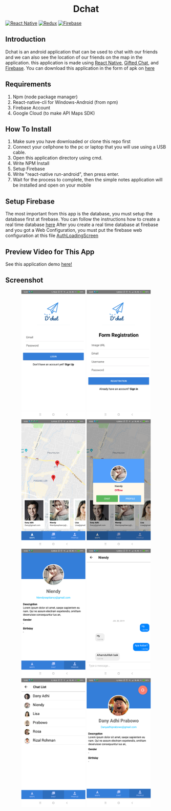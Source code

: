 <h1 align="center">Dchat</h1>

  [![React Native](https://img.shields.io/badge/React%20Native-0.59.9-blue.svg?style=rounded-square)](https://facebook.github.io/react-native/)
  [![Redux](https://img.shields.io/badge/Redux-v.4.0.1-blue.svg?style=rounded-square)](https://redux.js.org/)
  [![Firebase](https://img.shields.io/badge/-Firebase-yellow)](https://firebase.google.com/)


## Introduction
Dchat is an android application that can be used to chat with our friends and we can also see the location of our friends on the map in the application.
this application is made using [React Native](https://facebook.github.io/react-native/), [Gifted Chat](https://github.com/FaridSafi/react-native-gifted-chat), and [Firebase](https://firebase.google.com/). 
You can download this application in the form of apk on [here](https://drive.google.com/file/d/1sKt2-nB-VV6syjgXMoAfmtPChvjloGNP/view?usp=sharing)

## Requirements
1. Npm (node package manager)
2. React-native-cli for Windows-Android (from npm)
3. Firebase Account
4. Google Cloud (to make API Maps SDK)


## How To Install
1. Make sure you have downloaded or clone this repo first
2. Connect your cellphone to the pc or laptop that you will use using a USB cable.
3. Open this application directory using cmd.
4. Write NPM Install
5. Setup Firebase
6. Write "react-native run-android", then press enter.
7. Wait for the process to complete, then the simple notes application will be installed and open on your mobile


## Setup Firebase
The most important from this app is the database, you must setup the database first at firebase. You can follow the instructions how to create a real time database [here](https://www.metizsoft.com/blog/real-time-firebase-integration-with-react-native)
After you create a real time database at firebase and you got a Web Configuration, you must put the firebase web configuration at this file [AuthLoadingScreen](https://www.metizsoft.com/blog/real-time-firebase-integration-with-react-native)


## Preview Video for This App
See this application demo <a href="https://drive.google.com/file/d/1o2jMcN9GVfyfzbIg9NHaTR3u1m8NKV9Y/view?usp=sharing">here!</a>

## Screenshot
<p align='center'>
  <span>
  <img src='https://github.com/DanyAdhi/Dchat/blob/master/Screenshot/1.png' width=200 />
  <img src='https://github.com/DanyAdhi/Dchat/blob/master/Screenshot/2.png' width=200 />
  <img src='https://github.com/DanyAdhi/Dchat/blob/master/Screenshot/3.png' width=200 />
  <img src='https://github.com/DanyAdhi/Dchat/blob/master/Screenshot/4.png' width=200 />
  <img src='https://github.com/DanyAdhi/Dchat/blob/master/Screenshot/5.png' width=200 />
  <img src='https://github.com/DanyAdhi/Dchat/blob/master/Screenshot/6.png' width=200 />
  <img src='https://github.com/DanyAdhi/Dchat/blob/master/Screenshot/7.png' width=200 />
  <img src='https://github.com/DanyAdhi/Dchat/blob/master/Screenshot/8.png' width=200 />
  </span>
</p>
